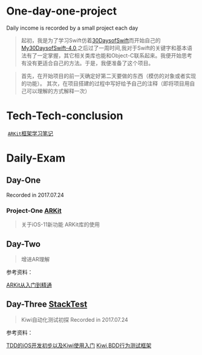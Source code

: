 # One-day-one-project
Daily income is recorded by a small project each day

> 起初，我是为了学习Swift仿着[30DaysofSwift](https://github.com/allenwong/30DaysofSwift)而开始自己的[My30DaysofSwift-4.0](https://github.com/Blanbok/My30DaysofSwift-4.0),之后过了一周时间,我对于Swift的关键字和基本语法有了一定掌握，其它相关类库也能和Object-C联系起来。我便开始思考有没有更适合自己的方法。于是，我便准备了这个项目。

> 首先，在开始项目的前一天确定好第二天要做的东西（模仿的对象或者实现的功能）。
其次，在项目搭建的过程中写好给予自己的注释（即将项目用自己可以理解的方式解释一次）

# Tech-Tech-conclusion
  [`ARKit`框架学习笔记](./Tech-conclusion/ARKit.md)

# Daily-Exam

## Day-One

Recorded in 2017.07.24

### Project-One [ARKit](./Daily-Exam/Day-one/ARKitDemo)
> 关于iOS-11新功能 ARKit库的使用

## Day-Two
> 增进AR理解

参考资料：

[ARKit从入门到精通](http://blog.csdn.net/u013263917/article/details/72903174)

## Day-Three [StackTest](./Daily-Exam/Day-three/StackTest)
> Kiwi自动化测试初探
Recorded in 2017.07.24

参考资料：

[TDD的iOS开发初步以及Kiwi使用入门](https://onevcat.com/2014/02/ios-test-with-kiwi/)
[Kiwi,BDD行为测试框架](http://www.cnblogs.com/ios122/p/4979617.html)
